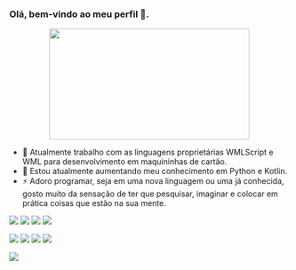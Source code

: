 ### Olá, bem-vindo ao meu  perfil 👋.

<p align="center">
  <img width="360" height="200" src="https://c.tenor.com/SWnwEu1AdisAAAAC/misato-beer.gif">
</p>

- 🔭 Atualmente trabalho com as linguagens proprietárias WMLScript e WML para desenvolvimento em maquininhas de cartão.
- 🌱 Estou atualmente aumentando meu conhecimento em Python e Kotlin.
- ⚡ Adoro programar, seja em uma nova linguagem ou uma já conhecida, gosto muito da sensação de ter que pesquisar, imaginar e colocar em prática coisas que estão na sua mente.


[![](https://img.shields.io/badge/Discord-7289DA?&logo=discord&logoColor=white)](https://discord.gg/WKmNtFmUBc)
[![](https://img.shields.io/badge/Steam-000000?&logo=steam&logoColor=white)](https://steamcommunity.com/id/crizon22)
[![](https://img.shields.io/badge/Crizon22-003791?&logo=playstation&logoColor=white)](https://www.playstation.com/pt-br/support/account/add-friends-psn/#send)
[![](https://img.shields.io/badge/Twitch-9146FF?&logo=twitch&logoColor=white)](https://www.twitch.tv/crizon22)

[![](https://img.shields.io/badge/IDE-Visual%20Studio%20Code-blue?style=flat-square&logo=Visual-Studio-Code)](https://code.visualstudio.com/)
[![](https://img.shields.io/badge/IntelliJIDEA-000000.svg?&logo=intellij-idea&logoColor=white)](https://www.jetbrains.com/idea/)
[![](https://img.shields.io/badge/Python-3776AB?&logo=python&logoColor=white)](https://www.python.org/)
[![](https://img.shields.io/badge/Kotlin-%230095D5.svg?&logo=kotlin&logoColor=white)](https://kotlinlang.org/)

[![](https://img.shields.io/badge/LinkedIn-0077B5?&logo=linkedin&logoColor=white)](https://www.linkedin.com/in/vitor-gon%C3%A7alves-vieira-0556aa176/)



